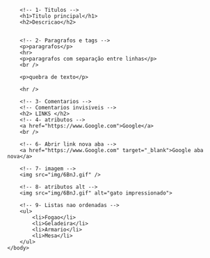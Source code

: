 <!DOCTYPE html>
<html>
    <head>
        <title>Nome para aba</title>
    </head>
    <body style="padding-bottom: 500px;">

        <!-- 1- Titulos -->
        <h1>Titulo principal</h1>
        <h2>Descricao</h2>


        <!-- 2- Paragrafos e tags -->
        <p>paragrafos</p>
        <hr>
        <p>paragrafos com separação entre linhas</p>
        <br />

        <p>quebra de texto</p>

        <hr />

        <!-- 3- Comentarios -->
        <!-- Comentarios invisiveis -->
        <h2> LINKS </h2>
        <!-- 4- atributos -->
        <a href="https://www.Google.com">Google</a>
        <br />
        
        <!-- 6- Abrir link nova aba -->
        <a href="https://www.Google.com" target="_blank">Google aba nova</a>

        <!-- 7- imagem -->
        <img src="img/6BnJ.gif" />

        <!-- 8- atributos alt -->
        <img src="img/6BnJ.gif" alt="gato impressionado">

        <!-- 9- Listas nao ordenadas -->
        <ul>
            <li>Fogao</li>
            <li>Geladeira</li>
            <li>Armario</li>
            <li>Mesa</li>
        </ul>
    </body>
</html>
